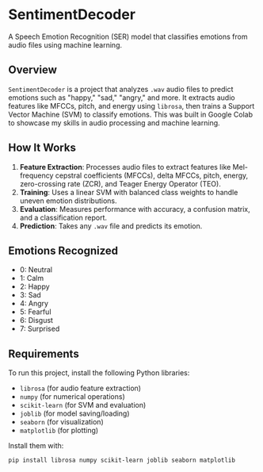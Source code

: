 # SentimentDecoder
A Speech Emotion Recognition (SER) model that classifies emotions from audio files using machine learning.

## Overview
`SentimentDecoder` is a project that analyzes `.wav` audio files to predict emotions such as "happy," "sad," "angry," and more. It extracts audio features like MFCCs, pitch, and energy using `librosa`, then trains a Support Vector Machine (SVM) to classify emotions. This was built in Google Colab to showcase my skills in audio processing and machine learning.

## How It Works
1. **Feature Extraction**: Processes audio files to extract features like Mel-frequency cepstral coefficients (MFCCs), delta MFCCs, pitch, energy, zero-crossing rate (ZCR), and Teager Energy Operator (TEO).
2. **Training**: Uses a linear SVM with balanced class weights to handle uneven emotion distributions.
3. **Evaluation**: Measures performance with accuracy, a confusion matrix, and a classification report.
4. **Prediction**: Takes any `.wav` file and predicts its emotion.

## Emotions Recognized
- 0: Neutral
- 1: Calm
- 2: Happy
- 3: Sad
- 4: Angry
- 5: Fearful
- 6: Disgust
- 7: Surprised

## Requirements
To run this project, install the following Python libraries:
- `librosa` (for audio feature extraction)
- `numpy` (for numerical operations)
- `scikit-learn` (for SVM and evaluation)
- `joblib` (for model saving/loading)
- `seaborn` (for visualization)
- `matplotlib` (for plotting)

Install them with:
```bash
pip install librosa numpy scikit-learn joblib seaborn matplotlib
